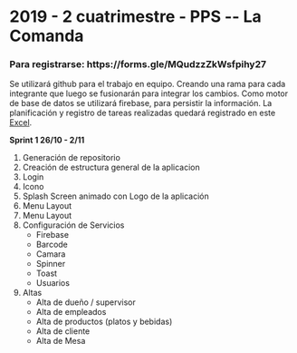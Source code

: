 <h1>
2019 - 2 cuatrimestre - PPS -- La Comanda
</h1>

<h3>
Para registrarse: https://forms.gle/MQudzzZkWsfpihy27
</h3>
<p>
Se utilizará github para el trabajo en equipo. Creando una rama para cada integrante que luego se fusionarán para integrar los cambios.
Como motor de base de datos se utilizará firebase, para persistir la información.
La planificación y registro de tareas realizadas quedará registrado en este <a href="https://docs.google.com/spreadsheets/d/1Hso0U6gmNq-NEFsZ7tdsMgobRnvUpk5OAh_aCR_QS04/edit#gid=1587683816">Excel</a>.
</p>

<b>
Sprint 1 26/10 - 2/11
</b>
<ol>
  <li>Generación de repositorio</li>
  <li>Creación de estructura general de la aplicacion</li>
  <li>Login</li>
  <li>Icono</li>
  <li>Splash Screen animado con Logo de la aplicación</li>
  <li>Menu Layout</li>
  <li>Menu Layout</li>
  <li>Configuración de Servicios
    <ul>
    <li>Firebase</li>
    <li>Barcode</li>
    <li>Camara</li>
    <li>Spinner</li>
    <li>Toast</li>
    <li>Usuarios</li>
  </ul>
  </li>
  <li>Altas
    <ul>
      <li>Alta de dueño / supervisor</li>
      <li>Alta de empleados</li>
      <li>Alta de productos (platos y bebidas)</li>
      <li>Alta de cliente</li>
      <li>Alta de Mesa</li>
    </ul>
  </li>
</ol>

